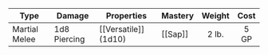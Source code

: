 | Type          | Damage       | Properties           | Mastery | Weight | Cost |
| ------------- | ------------ | -------------------- | ------- | :----: | :--: |
| Martial Melee | 1d8 Piercing | [[Versatile]] (1d10) | [[Sap]] | 2 lb.  | 5 GP |